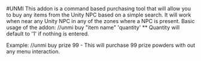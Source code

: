 #UNMI
This addon is a command based purchasing tool that will allow you to buy any items from the Unity NPC based on a simple search.
It will work when near any Unity NPC in any of the zones where a NPC is present.
Basic usage of the addon:
//unmi buy "item name" 'quantity'
** Quantity will default to '1' if nothing is entered.

Example: //unmi buy prize 99 - This will purchase 99 prize powders with out any menu interaction.